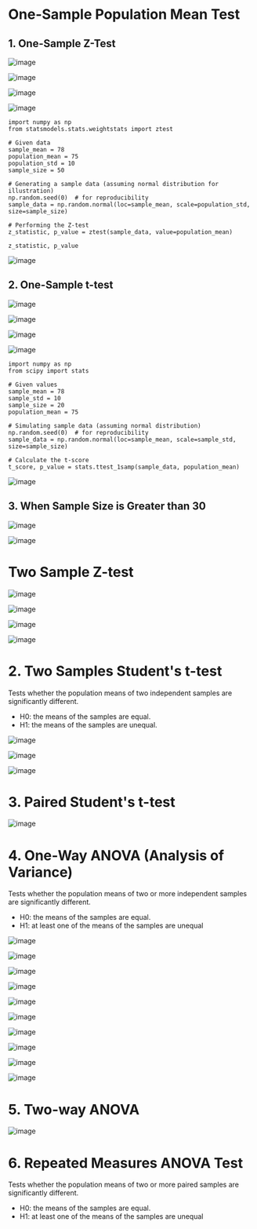 # One-Sample Population Mean Test

## 1. One-Sample Z-Test

![image](https://github.com/yangshiteng/Data-Science-Learning-Path/assets/60442877/890a575b-a526-446d-8e47-31016fcf0db0)

![image](https://github.com/yangshiteng/Data-Science-Learning-Path/assets/60442877/d09bb9fc-99be-4f8f-a923-5be5a9f6d414)

![image](https://github.com/yangshiteng/Data-Science-Learning-Path/assets/60442877/75d84035-4577-46b5-a94c-97436d152dce)

![image](https://github.com/yangshiteng/Data-Science-Learning-Path/assets/60442877/60084af4-b9ca-4987-809f-fcc1641c23db)

    import numpy as np
    from statsmodels.stats.weightstats import ztest
    
    # Given data
    sample_mean = 78
    population_mean = 75
    population_std = 10
    sample_size = 50
    
    # Generating a sample data (assuming normal distribution for illustration)
    np.random.seed(0)  # for reproducibility
    sample_data = np.random.normal(loc=sample_mean, scale=population_std, size=sample_size)
    
    # Performing the Z-test
    z_statistic, p_value = ztest(sample_data, value=population_mean)
    
    z_statistic, p_value

![image](https://github.com/yangshiteng/Data-Science-Learning-Path/assets/60442877/a37a5750-b18f-4d24-bc6c-af17806ccc86)

## 2. One-Sample t-test

![image](https://github.com/yangshiteng/Data-Science-Learning-Path/assets/60442877/4720f8a3-0ea7-4e61-904a-d41b4aa81cfd)

![image](https://github.com/yangshiteng/Data-Science-Learning-Path/assets/60442877/ef25a44c-1666-41db-ab9f-947bb402e19a)

![image](https://github.com/yangshiteng/Data-Science-Learning-Path/assets/60442877/b1afeb15-786d-4148-b889-ce6bf1565a0b)

![image](https://github.com/yangshiteng/Data-Science-Learning-Path/assets/60442877/9ecf5e9d-8ba3-43e4-9765-3e4f6ebabc99)

    import numpy as np
    from scipy import stats
    
    # Given values
    sample_mean = 78
    sample_std = 10
    sample_size = 20
    population_mean = 75
    
    # Simulating sample data (assuming normal distribution)
    np.random.seed(0)  # for reproducibility
    sample_data = np.random.normal(loc=sample_mean, scale=sample_std, size=sample_size)
    
    # Calculate the t-score
    t_score, p_value = stats.ttest_1samp(sample_data, population_mean)

![image](https://github.com/yangshiteng/Data-Science-Learning-Path/assets/60442877/f1f94a37-3e18-4dad-b0b1-42304d73b31d)

## 3. When Sample Size is Greater than 30

![image](https://github.com/yangshiteng/Data-Science-Learning-Path/assets/60442877/ddba6637-402e-4588-b8c6-97d97c519e16)

![image](https://github.com/yangshiteng/Data-Science-Learning-Path/assets/60442877/3fd7cc2f-6700-4ca4-b938-c4c5ce755fb2)


# Two Sample Z-test

![image](https://github.com/yangshiteng/Data-Science-Learning-Path/assets/60442877/73083d59-e2ed-43d7-b7fa-e819fa463c00)

![image](https://github.com/yangshiteng/Data-Science-Learning-Path/assets/60442877/09a6d042-0d85-4c96-a8cf-03492f297e14)

![image](https://github.com/yangshiteng/Data-Science-Learning-Path/assets/60442877/49308c55-3708-4f0b-b29f-f2b1290843fc)

![image](https://github.com/yangshiteng/Data-Science-Learning-Path/assets/60442877/9736140c-1b47-4561-bda7-b4e8bc668f01)


# 2. Two Samples Student's t-test

Tests whether the population means of two independent samples are significantly different.

* H0: the means of the samples are equal.
* H1: the means of the samples are unequal.

![image](https://user-images.githubusercontent.com/60442877/190537511-9ed5da74-9ff6-49cf-ade1-c582125d1975.png)

![image](https://user-images.githubusercontent.com/60442877/190537454-b79d9fe2-f9e5-453d-a2b5-0313f0c800a3.png)

![image](https://user-images.githubusercontent.com/60442877/190537867-0bbb42e6-8242-41fc-97fc-755f9de3bd35.png)

# 3. Paired Student's t-test

![image](https://user-images.githubusercontent.com/60442877/190540371-f8fbb1d3-5a13-4ffa-bb3e-200678f04477.png)

# 4. One-Way ANOVA (Analysis of Variance)

Tests whether the population means of two or more independent samples are significantly different.

* H0: the means of the samples are equal.
* H1: at least one of the means of the samples are unequal

![image](https://user-images.githubusercontent.com/60442877/190549509-a7a1ae76-5a9c-4f73-a828-46e29296f813.png)

![image](https://user-images.githubusercontent.com/60442877/190549814-bd58b117-08f3-437c-adb2-108991c21508.png)

![image](https://user-images.githubusercontent.com/60442877/190550848-4be40b57-05c6-4d44-98ad-031a3f467886.png)

![image](https://user-images.githubusercontent.com/60442877/190550890-f9ee2528-8691-4278-bdc7-2c8c8775c5c8.png)

![image](https://user-images.githubusercontent.com/60442877/190551024-9f2840c7-f3e5-48e2-b2d4-da4a8ae2882c.png)

![image](https://user-images.githubusercontent.com/60442877/190551201-55f801f3-8b50-43e9-b2d9-0fc53c5866db.png)

![image](https://user-images.githubusercontent.com/60442877/190551223-16c1c253-9ef0-4dc4-a681-fe953f8c50d5.png)

![image](https://user-images.githubusercontent.com/60442877/190551315-fcd9a878-eca7-4120-acdb-e25c6c769758.png)

![image](https://user-images.githubusercontent.com/60442877/190551538-ea9274a8-324a-4f30-b193-ba3d01cf9164.png)

![image](https://user-images.githubusercontent.com/60442877/190551605-1816f83c-7a20-43ae-a232-9b076d514ece.png)

# 5. Two-way ANOVA

![image](https://user-images.githubusercontent.com/60442877/190551757-7c9d6d9e-cdfe-4a00-adc1-9bb3c6ff3b86.png)

# 6. Repeated Measures ANOVA Test

Tests whether the population means of two or more paired samples are significantly different.

* H0: the means of the samples are equal.
* H1: at least one of the means of the samples are unequal
